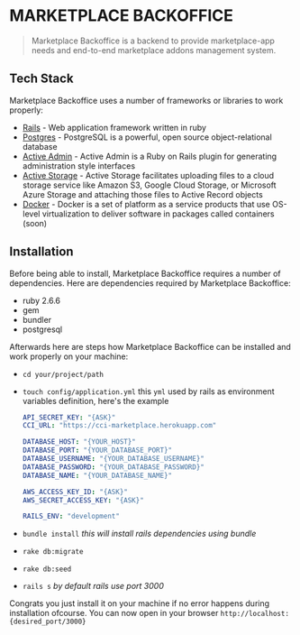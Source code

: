 # MARKETPLACE BACKOFFICE

> Marketplace Backoffice is a backend to provide marketplace-app needs
> and end-to-end marketplace addons management system.

## Tech Stack

Marketplace Backoffice uses a number of frameworks or libraries to work properly:

- [Rails] - Web application framework written in ruby
- [Postgres] - PostgreSQL is a powerful, open source object-relational database
- [Active Admin] - Active Admin is a Ruby on Rails plugin for generating administration style interfaces
- [Active Storage] - Active Storage facilitates uploading files to a cloud storage service like Amazon S3, Google Cloud Storage, or Microsoft Azure Storage and attaching those files to Active Record objects
- [Docker] - Docker is a set of platform as a service products that use OS-level virtualization to deliver software in packages called containers (soon)

## Installation

Before being able to install, Marketplace Backoffice requires a number of dependencies.
Here are dependencies required by Marketplace Backoffice:

- ruby 2.6.6
- gem
- bundler
- postgresql

Afterwards here are steps how Marketplace Backoffice can be installed and work properly on your machine:

- `cd your/project/path`
- `touch config/application.yml`
  this `yml` used by rails as environment variables definition, here's the example

  ```yaml
  API_SECRET_KEY: "{ASK}"
  CCI_URL: "https://cci-marketplace.herokuapp.com"

  DATABASE_HOST: "{YOUR_HOST}"
  DATABASE_PORT: "{YOUR_DATABASE_PORT}"
  DATABASE_USERNAME: "{YOUR_DATABASE_USERNAME}"
  DATABASE_PASSWORD: "{YOUR_DATABASE_PASSWORD}"
  DATABASE_NAME: "{YOUR_DATABASE_NAME}"

  AWS_ACCESS_KEY_ID: "{ASK}"
  AWS_SECRET_ACCESS_KEY: "{ASK}"

  RAILS_ENV: "development"
  ```

- `bundle install` _this will install rails dependencies using bundle_
- `rake db:migrate`
- `rake db:seed`
- `rails s` _by default rails use port 3000_

Congrats you just install it on your machine if no error happens during installation ofcourse. You can now open in your browser `http://localhost:{desired_port/3000}`

[rails]: https://rubyonrails.org/
[postgres]: https://www.postgresql.org/
[active admin]: https://activeadmin.info/
[active storage]: https://edgeguides.rubyonrails.org/active_storage_overview.html
[docker]: https://www.docker.com/
